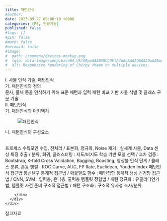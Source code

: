 ```yaml
---
title: 패턴인식
#author: 
date: 2023-09-27 00:00:10 +0800
categories: [PE, 인공지능]
published: false
#tags: []
#pin: false
#math: false
#mermaid: false
#image:
#  path: /commons/devices-mockup.png
#  lqip: data:image/webp;base64,UklGRpoAAABXRUJQVlA4WAoAAAAQAAAADwAABwAAQUxQSDIAAAARL0AmbZurmr57yyIiqE8oiG0bejIYEQTgqiDA9vqnsUSI6H+oAERp2HZ65qP/VIAWAFZQOCBCAAAA8AEAnQEqEAAIAAVAfCWkAALp8sF8rgRgAP7o9FDvMCkMde9PK7euH5M1m6VWoDXf2FkP3BqV0ZYbO6NA/VFIAAAA
#  alt: Responsive rendering of Chirpy theme on multiple devices.
---
```


<div class="post-wrap">
  <div class="para">
    <div class="para-title">
      I. 사물 인식 기술, 패턴인식
    </div>
    <div class="para-cntnt">
      <div class="para">
        <div class="para-title">
          가. 패턴인식의 정의
        </div>
        <div class="para-cntnt">
            문자, 물체 등을 인식하기 위해 표준 패턴과 입력 패턴 비교 기반 사물 식별 및 클래스 구분 기술
        </div>
      </div>
    </div>
  </div>
  
  <div class="para">
    <div class="para-title">
      II. 패턴인식
    </div>
    <div class="para-cntnt">
      <div class="para">
        <div class="para-title">
          가. 패턴인식의 아키텍처
        </div>
        <div class="para-cntnt">
          <figure class="post-figure">
            <img src="/assets/img/posts/패턴인식.png" alt="패턴인식">
<!--            <figcaption>Source: Unveiling the Metaverse: Exploring Emerging Trends, Multifaceted Perspectives, and Future Challenges</figcaption>-->
          </figure>
        </div>
      </div>
      <div class="para">
        <div class="para-title">
          나. 패턴인식의 구성요소
        </div>
        <div class="para-cntnt">
          <table class="post-table">
          </table>
          프로세스 수특모인
  수집, 전처리 / 표본화, 정규화, Noise 제거 : 실세계 사물, Data 센싱
  특징 추출 / 분류, 회귀, 클러스터링 : 지도/비지도 학습 기반
  모델 선택 / 교차 검증 : Bootstrap, K-fold Cross Validation, Bagging, Boosting, 앙상블
  인식 단계 / 클래스 분류, 혼동 행렬        : ROC Curve, AUC, FP Rate, Euclidean, Youden Index
패턴인식 접근법 통신템구
  통계적 접근법 / 확률밀도 함수 : 패턴집합 통계적 생성
  신경망 접근법 / CNN, SVM : 입력층, 은닉층, 출력층
  템플릿 정합법 / 패턴 정규화 : 유클리디언기법, 템플릿 사전 준비
  구조적 접근법 / 패턴 구조화 : 구조적 유사성 조사/분류

        </div>
      </div>
    </div>
  </div>

  <div class="refr-wrap">
    <div class="refr-title">
        참고자료
    </div>
    <ol class="refr-list">
    <!--    <li>(나현식, 최대선) <a target="_blank" href="https://scienceon.kisti.re.kr/commons/util/originalView.do?cn=JAKO202225948430499&oCn=JAKO202225948430499&dbt=JAKO&journal=NJOU00291864">메타버스 보안 위협 요소 및 대응 방안 검토</a></li>-->
    <!--    <li>(M. Uddin, S. Manickam, H. Ullah, M. Obaidat and A. Dandoush) <a target="_blank" href="https://ieeexplore.ieee.org/abstract/document/10138386">Unveiling the Metaverse: Exploring Emerging Trends, Multifaceted Perspectives, and Future Challenges</a></li>-->
    </ol>
  </div>
</div>

